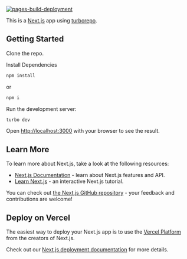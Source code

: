 [![pages-build-deployment](https://github.com/greenervigil/next-portfolio/actions/workflows/pages/pages-build-deployment/badge.svg)](https://github.com/greenervigil/next-portfolio/actions/workflows/pages/pages-build-deployment)

This is a [Next.js](https://nextjs.org/) app using [turborepo](https://turbo.build).

## Getting Started

Clone the repo.

Install Dependencies

```bash
npm install
```
or 
```bash
npm i
```

Run the development server:

```bash
turbo dev
```

Open [http://localhost:3000](http://localhost:3000) with your browser to see the result.

## Learn More

To learn more about Next.js, take a look at the following resources:

- [Next.js Documentation](https://nextjs.org/docs) - learn about Next.js features and API.
- [Learn Next.js](https://nextjs.org/learn) - an interactive Next.js tutorial.

You can check out [the Next.js GitHub repository](https://github.com/vercel/next.js/) - your feedback and contributions are welcome!

## Deploy on Vercel

The easiest way to deploy your Next.js app is to use the [Vercel Platform](https://vercel.com/new?utm_medium=default-template&filter=next.js&utm_source=create-next-app&utm_campaign=create-next-app-readme) from the creators of Next.js.

Check out our [Next.js deployment documentation](https://nextjs.org/docs/deployment) for more details.
